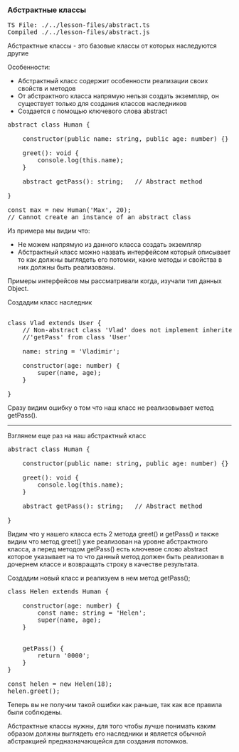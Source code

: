 ### Абстрактные классы
<pre>
TS File: ./../lesson-files/abstract.ts
Compiled ./../lesson-files/abstract.js
</pre>



Абстрактные классы - это базовые классы от которых наследуются другие 

Особенности:

- Абстрактный класс содержит особенности реализации своих свойств и методов
- От абстрактного класса напрямую нельзя создать экземпляр, он существует только для создания
классов наследников 
- Создается с помощью ключевого слова abstract

<pre>
abstract class Human {

    constructor(public name: string, public age: number) {}

    greet(): void {
        console.log(this.name);
    }

    abstract getPass(): string;   // Abstract method

}

const max = new Human('Max', 20);
// Cannot create an instance of an abstract class
</pre>

Из примера мы видим что:
- Не можем напрямую из данного класса создать экземпляр 
- Абстрактный класс можно назвать интерфейсом который описывает то как должны выглядеть его
потомки, какие методы и свойства в них должны быть реализованы.

Примеры интерфейсов мы рассматривали когда, изучали тип данных Object.

Создадим класс наследник

<pre> 
class Vlad extends User {
    // Non-abstract class 'Vlad' does not implement inherited abstract member
    //'getPass' from class 'User'

    name: string = 'Vladimir';

    constructor(age: number) {
        super(name, age);
    }

}
</pre>

Сразу видим ошибку о том что наш класс не реализовывает метод getPass().
<hr>
Взглянем еще раз на наш абстрактный класс

<pre>
abstract class Human {

    constructor(public name: string, public age: number) {}

    greet(): void {
        console.log(this.name);
    }

    abstract getPass(): string;   // Abstract method

}
</pre>

Видим что у нашего класса есть 2 метода greet() и getPass() и также видим что метод greet()
уже реализован на уровне абстрактного класса, а перед методом getPass() есть ключевое
слово abstract которое указывает на то что данный метод должен быть реализован в дочернем
классе и возвращать строку в качестве результата.

Создадим новый класс и реализуем в нем метод getPass();

<pre>
class Helen extends Human {

    constructor(age: number) {
        const name: string = 'Helen';
        super(name, age);
    }


    getPass() {
        return '0000';
    }
}

const helen = new Helen(18);
helen.greet();
</pre>

Теперь вы не получим такой ошибки как раньше, так как все правила были соблюдены.

Абстрактные классы нужны, для того чтобы лучше понимать каким образом должны выглядеть
его наследники и является обычной абстракцией предназначающейся для создания потомков.